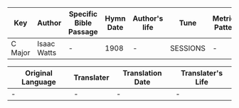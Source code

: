 Key | Author   | Specific Bible Passage     |Hymn Date |Author's life |Tune |Metrical Pattern   |Composer/Source
-- | --------- | ---------------------------|----------|--------------|-----|-------------------|-------------  
C Major |Isaac Watts |- |1908 |- |SESSIONS |- |L. O. Emerson

Original Language | Translater | Translation Date   | Translater's Life  
----------------- | --------- | --------------------|-------------     
\- |- |- |-
